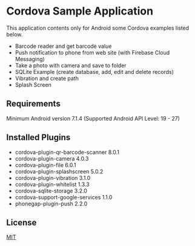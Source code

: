 # Cordova Sample Application

This application contents only for Android some Cordova examples listed below. 

- Barcode reader and get barcode value
- Push notification to phone from web site (with Firebase Cloud Messaging)
- Take a photo with camera and save to folder
- SQLite Example (create database, add, edit and delete records)
- Vibration and create path
- Splash Screen

## Requirements

Minimum Android version 7.1.4 (Supported Android API Level: 19 - 27)

## Installed Plugins

- cordova-plugin-qr-barcode-scanner 8.0.1
- cordova-plugin-camera 4.0.3
- cordova-plugin-file 6.0.1
- cordova-plugin-splashscreen 5.0.2
- cordova-plugin-vibration 3.1.0
- cordova-plugin-whitelist 1.3.3
- cordova-sqlite-storage 3.2.0
- cordova-support-google-services 1.1.0
- phonegap-plugin-push 2.2.0



## License
[MIT](https://choosealicense.com/licenses/mit/)
